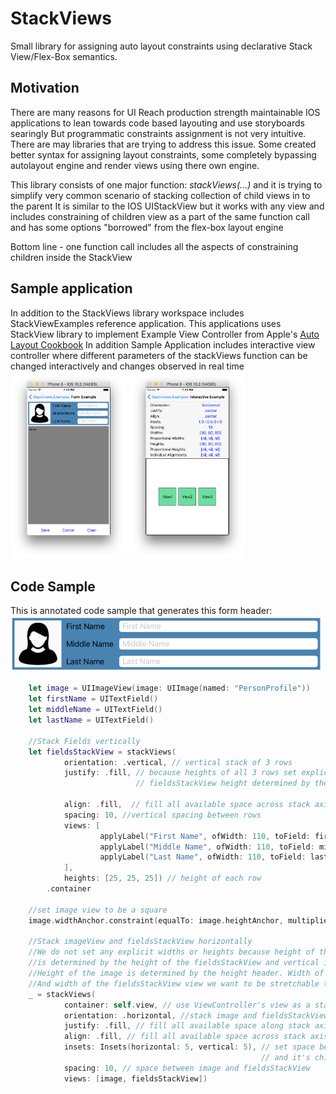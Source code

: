 # StackViews
Small library for assigning auto layout constraints using declarative Stack View/Flex-Box semantics.

## Motivation
There are many reasons for UI Reach production strength maintainable IOS applications to lean towards code based layouting and use storyboards searingly
But programmatic constraints assignment is not very intuitive.
There are may libraries that are trying to address this issue. Some created better syntax for assigning layout constraints, some completely bypassing autolayout engine and render views using there own engine.

This library consists of one major function: *stackViews(...)* and it is trying to simplify very common scenario of stacking collection of child views in to the parent
It is similar to the IOS UIStackView but it works with any view and includes constraining of children view as a part of the same function call and has some options "borrowed" from the flex-box layout engine

Bottom line - one function call includes all the aspects of constraining children inside the StackView

## Sample application
In addition to the StackViews library workspace includes StackViewExamples reference application.
This applications uses StackView library to implement Example View Controller from Apple's [Auto Layout Cookbook](https://developer.apple.com/library/content/documentation/UserExperience/Conceptual/AutolayoutPG/LayoutUsingStackViews.html)
In addition Sample Application includes interactive view controller where different parameters of the stackViews function can be changed interactively and changes observed in real time
<img src="./images/form_view.png" height="300px">
<img src="./images/interactive_view.png" height="300px">

## Code Sample
This is annotated code sample that generates this form header:<br>
<img src="./images/form_header_long.png" height="90px">
```Swift
    let image = UIImageView(image: UIImage(named: "PersonProfile"))
    let firstName = UITextField()
    let middleName = UITextField()
    let lastName = UITextField()

    //Stack Fields vertically
    let fieldsStackView = stackViews(
            orientation: .vertical, // vertical stack of 3 rows
            justify: .fill, // because heights of all 3 rows set explicitly (no nil height row) this will make
                            // fieldsStackView height determined by the sum of rows heights and spaces between them

            align: .fill,  // fill all available space across stack axis (horizontally)
            spacing: 10, //vertical spacing between rows
            views: [
                    applyLabel("First Name", ofWidth: 110, toField: firstName),
                    applyLabel("Middle Name", ofWidth: 110, toField: middleName),
                    applyLabel("Last Name", ofWidth: 110, toField: lastName)
            ],
            heights: [25, 25, 25]) // height of each row
        .container

    //set image view to be a square
    image.widthAnchor.constraint(equalTo: image.heightAnchor, multiplier: 1).isActive = true

    //Stack imageView and fieldsStackView horizontally
    //We do not set any explicit widths or heights because height of the header
    //is determined by the height of the fieldsStackView and vertical insets.
    //Height of the image is determined by the height header. Width of the image is determined by image being square
    //And width of the fieldsStackView view we want to be stretchable to fill all the available horizontal space
    _ = stackViews(
            container: self.view, // use ViewController's view as a stack container
            orientation: .horizontal, //stack image and fieldsStackView horizontally
            justify: .fill, // fill all available space along stack axis (horizontally
            align: .fill, // fill all available space across stack axis (vertically)
            insets: Insets(horizontal: 5, vertical: 5), // set space between container view boundaries and
                                                        // and it's children
            spacing: 10, // space between image and fieldsStackView
            views: [image, fieldsStackView])

```